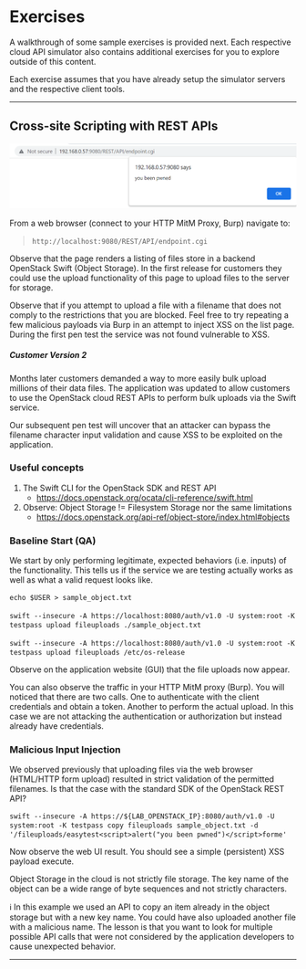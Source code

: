 # Exercises

A walkthrough of some sample exercises is provided next. Each respective cloud API simulator also contains additional exercises for you to explore outside of this content.

Each exercise assumes that you have already setup the simulator servers and the respective client tools.

---

## Cross-site Scripting with REST APIs

![image](xss-exercise-sample-screenshot.png)

From a web browser (connect to your HTTP MitM Proxy, Burp) navigate to:
> `http://localhost:9080/REST/API/endpoint.cgi`

Observe that the page renders a listing of files store in a backend OpenStack Swift (Object Storage). In the first release for customers they could use the upload functionality of this page to upload files to the server for storage.

Observe that if you attempt to upload a file with a filename that does not comply to the restrictions that you are blocked. Feel free to try repeating a few malicious payloads via Burp in an attempt to inject XSS on the list page. During the first pen test the service was not found vulnerable to XSS.

##### Customer Version 2
Months later customers demanded a way to more easily bulk upload millions of their data files. The application was updated to allow customers to use the OpenStack cloud REST APIs to perform bulk uploads via the Swift service.

Our subsequent pen test will uncover that an attacker can bypass the filename character input validation and cause XSS to be exploited on the application.

### Useful concepts

1. The Swift CLI for the OpenStack SDK and REST API
   - https://docs.openstack.org/ocata/cli-reference/swift.html
1. Observe: Object Storage != Filesystem Storage nor the same limitations
   - https://docs.openstack.org/api-ref/object-store/index.html#objects

### Baseline Start (QA)

We start by only performing legitimate, expected behaviors (i.e. inputs) of the functionality. This tells us if the service we are testing actually works as well as what a valid request looks like.

```shell
echo $USER > sample_object.txt

swift --insecure -A https://localhost:8080/auth/v1.0 -U system:root -K testpass upload fileuploads ./sample_object.txt

swift --insecure -A https://localhost:8080/auth/v1.0 -U system:root -K testpass upload fileuploads /etc/os-release
```

Observe on the application website (GUI) that the file uploads now appear.

You can also observe the traffic in your HTTP MitM proxy (Burp). You will noticed that there are two calls. One to authenticate with the client credentials and obtain a token. Another to perform the actual upload. In this case we are not attacking the authentication or authorization but instead already have credentials.

### Malicious Input Injection

We observed previously that uploading files via the web browser (HTML/HTTP form upload) resulted in strict validation of the permitted filenames. Is that the case with the standard SDK of the OpenStack REST API?

```shell
swift --insecure -A https://${LAB_OPENSTACK_IP}:8080/auth/v1.0 -U system:root -K testpass copy fileuploads sample_object.txt -d '/fileuploads/easytest<script>alert("you been pwned")</script>forme'
```

Now observe the web UI result. You should see a simple (persistent) XSS payload execute.

Object Storage in the cloud is not strictly file storage. The key name of the object can be a wide range of byte sequences and not strictly characters.

ℹ️ In this example we used an API to copy an item already in the object storage but with a new key name. You could have also uploaded another file with a malicious name. The lesson is that you want to look for multiple possible API calls that were not considered by the application developers to cause unexpected behavior.

---

## 
